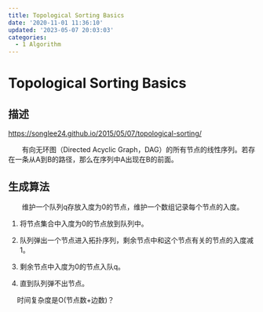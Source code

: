 ```yaml
---
title: Topological Sorting Basics
date: '2020-11-01 11:36:10'
updated: '2023-05-07 20:03:03'
categories:
  - 1 Algorithm
---
```

# Topological Sorting Basics

## 描述

<https://songlee24.github.io/2015/05/07/topological-sorting/>

　　有向无环图（Directed Acyclic Graph，DAG）的所有节点的线性序列。若存在一条从A到B的路径，那么在序列中A出现在B的前面。

## 生成算法

　　维护一个队列q存放入度为0的节点，维护一个数组记录每个节点的入度。

1. 将节点集合中入度为0的节点放到队列中。
   
2. 队列弹出一个节点进入拓扑序列，剩余节点中和这个节点有关的节点的入度减1。
   
3. 剩余节点中入度为0的节点入队q。
   
4. 直到队列弹不出节点。

　 时间复杂度是O(节点数+边数)？
